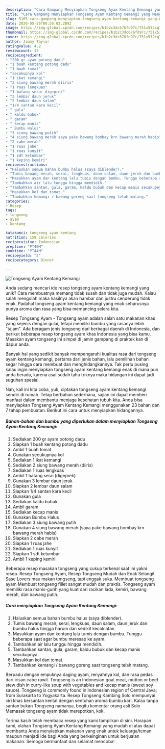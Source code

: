 ```yaml
---
description: "Cara Gampang Menyiapkan Tongseng Ayam Kentang Kemangi yang Menggugah Selera"
title: "Cara Gampang Menyiapkan Tongseng Ayam Kentang Kemangi yang Menggugah Selera"
slug: 5165-cara-gampang-menyiapkan-tongseng-ayam-kentang-kemangi-yang-menggugah-selera
date: 2020-05-25T00:50:03.289Z
image: https://img-global.cpcdn.com/recipes/b1b2c3dc676fd97c/751x532cq70/tongseng-ayam-kentang-kemangi-foto-resep-utama.jpg
thumbnail: https://img-global.cpcdn.com/recipes/b1b2c3dc676fd97c/751x532cq70/tongseng-ayam-kentang-kemangi-foto-resep-utama.jpg
cover: https://img-global.cpcdn.com/recipes/b1b2c3dc676fd97c/751x532cq70/tongseng-ayam-kentang-kemangi-foto-resep-utama.jpg
author: Jimmy Taylor
ratingvalue: 4.2
reviewcount: 15
recipeingredient:
- "200 gr ayam potong dadu"
- "1 buah kentang potong dadu"
- "1 buah tomat"
- "secukupnya kol"
- "1 ikat kemangi"
- "2 siung bawang merah diiris"
- "1 ruas lengkuas"
- "1 batang serai digeprek"
- "3 lembar daun jeruk"
- "2 lembar daun salam"
- "1/4 santan kara kecil"
- " gula"
- " kaldu bubuk"
- " garam"
- " kecap manis"
- " Bumbu Halus"
- "3 siung bawang putih"
- "4 siung bawang merah saya pake bawang bombay krn bawang merah habis"
- "2 cabe merah"
- "1 ruas jahe"
- "1 ruas kunyit"
- "1 sdt ketumbar"
- "1 keping kemiri"
recipeinstructions:
- "Haluskan semua bahan bumbu halus (saya diblender)."
- "Tumis bawang merah, serai, lengkuas, daun salam, daun jeruk dan bumbu halus hingga harum dan sedikit kecoklatan."
- "Masukkan ayam dan kentang lalu tumis dengan bumbu. Tunggu beberapa saat agar bumbu meresap ke ayam."
- "Tambahkan air lalu tunggu hingga mendidih."
- "Tambahkan santan, gula, garam, kaldu bubuk dan kecap manis secukupnya."
- "Masukkan kol dan tomat."
- "Tambahkan kemangi / bawang goreng saat tongseng telah matang."
categories:
- Resep
tags:
- tongseng
- ayam
- kentang

katakunci: tongseng ayam kentang 
nutrition: 159 calories
recipecuisine: Indonesian
preptime: "PT40M"
cooktime: "PT44M"
recipeyield: "2"
recipecategory: Dinner

---
```



![Tongseng Ayam Kentang Kemangi](https://img-global.cpcdn.com/recipes/b1b2c3dc676fd97c/751x532cq70/tongseng-ayam-kentang-kemangi-foto-resep-utama.jpg)

Anda sedang mencari ide resep tongseng ayam kentang kemangi yang unik? Cara membuatnya memang tidak susah dan tidak juga mudah. Kalau salah mengolah maka hasilnya akan hambar dan justru cenderung tidak enak. Padahal tongseng ayam kentang kemangi yang enak seharusnya punya aroma dan rasa yang bisa memancing selera kita.

Resep Tongseng Ayam - Tongseng ayam adalah salah satu makanan khas yang sejenis dengan gulai, tetapi memiliki bumbu yang rasanya lebih &#34;tajam&#34;. Ada beragam jenis tongseng dari berbagai daerah di Indonesia, dan berikut beberapa resep tongseng ayam khas Indonesia yang bisa kamu. Masakan ayam tongseng ini simpel di jamin gampang di praktek kan di dapur anda.

Banyak hal yang sedikit banyak mempengaruhi kualitas rasa dari tongseng ayam kentang kemangi, pertama dari jenis bahan, lalu pemilihan bahan segar hingga cara membuat dan menghidangkannya. Tak perlu pusing kalau ingin menyiapkan tongseng ayam kentang kemangi enak di mana pun anda berada, karena asal sudah tahu triknya maka hidangan ini dapat jadi suguhan spesial.


Nah, kali ini kita coba, yuk, ciptakan tongseng ayam kentang kemangi sendiri di rumah. Tetap berbahan sederhana, sajian ini dapat memberi manfaat dalam membantu menjaga kesehatan tubuh kita. Anda bisa menyiapkan Tongseng Ayam Kentang Kemangi menggunakan 23 bahan dan 7 tahap pembuatan. Berikut ini cara untuk menyiapkan hidangannya.

<!--inarticleads1-->

##### Bahan-bahan dan bumbu yang diperlukan dalam menyiapkan Tongseng Ayam Kentang Kemangi:

1. Sediakan 200 gr ayam potong dadu
1. Siapkan 1 buah kentang potong dadu
1. Ambil 1 buah tomat
1. Gunakan secukupnya kol
1. Sediakan 1 ikat kemangi
1. Sediakan 2 siung bawang merah (diiris)
1. Sediakan 1 ruas lengkuas
1. Ambil 1 batang serai (digeprek)
1. Gunakan 3 lembar daun jeruk
1. Siapkan 2 lembar daun salam
1. Siapkan 1/4 santan kara kecil
1. Gunakan  gula
1. Sediakan  kaldu bubuk
1. Ambil  garam
1. Sediakan  kecap manis
1. Gunakan  Bumbu Halus
1. Sediakan 3 siung bawang putih
1. Gunakan 4 siung bawang merah (saya pake bawang bombay krn bawang merah habis)
1. Siapkan 2 cabe merah
1. Siapkan 1 ruas jahe
1. Sediakan 1 ruas kunyit
1. Siapkan 1 sdt ketumbar
1. Ambil 1 keping kemiri


Beberapa resep masakan tongseng yang cukup terkenal saat ini yakni resep. Resep Tongseng Ayam, Resep Tongseng Mudah dan Enak Selangit Sase Lovers mau makan tongseng, tapi enggak suka. Membuat tongseng ayam Membuat tongseng fillet sangat mudah dan praktis. Tongseng ayam memiliki rasa manis-gurih yang kuat dari racikan lada, kemiri, bawang merah, dan bawang putih. 

<!--inarticleads2-->

##### Cara menyiapkan Tongseng Ayam Kentang Kemangi:

1. Haluskan semua bahan bumbu halus (saya diblender).
1. Tumis bawang merah, serai, lengkuas, daun salam, daun jeruk dan bumbu halus hingga harum dan sedikit kecoklatan.
1. Masukkan ayam dan kentang lalu tumis dengan bumbu. Tunggu beberapa saat agar bumbu meresap ke ayam.
1. Tambahkan air lalu tunggu hingga mendidih.
1. Tambahkan santan, gula, garam, kaldu bubuk dan kecap manis secukupnya.
1. Masukkan kol dan tomat.
1. Tambahkan kemangi / bawang goreng saat tongseng telah matang.


Berpadu dengan empuknya daging ayam, renyahnya kol, dan rasa pedas dari irisan cabe rawit. Tongseng is an Indonesian goat meat, mutton or beef stew dish in curry-like soup with vegetables and kecap manis (sweet soy sauce). Tongseng is commonly found in Indonesian region of Central Java; from Surakarta to Yogyakarta. Resep Tongseng Kambing Solo mempunyai ciri khas bersantan kental dengan sentuhan aroma bumbu kari. Kalau tanpa santan bukan Tongseng namanya, begitu komentar orang asli Solo  Memasak tongseng ayam tidak merepotkan, kok. 

Terima kasih telah membaca resep yang kami tampilkan di sini. Harapan kami, olahan Tongseng Ayam Kentang Kemangi yang mudah di atas dapat membantu Anda menyiapkan makanan yang enak untuk keluarga/teman maupun menjadi ide bagi Anda yang berkeinginan untuk berjualan makanan. Semoga bermanfaat dan selamat mencoba!
